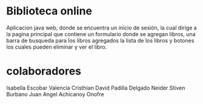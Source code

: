 # Biblioteca online 
Aplicacion java web, donde se encuentra un inicio de sesión, la cual dirige a la pagina principal que contiene un formulario donde se agregan libros, una barra de busqueda para los libros agregados
la lista de los libros y botones los cuales pueden eliminar y ver el libro. 
# colaboradores 
Isabella Escobar Valencia
Cristhian David Padilla Delgado
Neider Stiven Burbano 
Juan Angel Achicanoy Onofre
